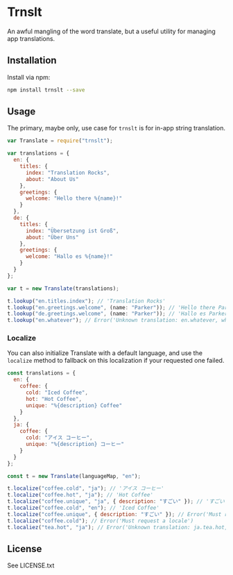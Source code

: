# Trnslt

An awful mangling of the word translate, but a useful utility for managing app
translations.

## Installation

Install via npm:

```bash
npm install trnslt --save
```

## Usage

The primary, maybe only, use case for `trnslt` is for in-app string translation.

```javascript
var Translate = require("trnslt");

var translations = {
  en: {
    titles: {
      index: "Translation Rocks",
      about: "About Us"
    },
    greetings: {
      welcome: "Hello there %{name}!"
    }
  },
  de: {
    titles: {
      index: "Übersetzung ist Groß",
      about: "Über Uns"
    },
    greetings: {
      welcome: "Hallo es %{name}!"
    }
  }
};

var t = new Translate(translations);

t.lookup("en.titles.index"); // 'Translation Rocks'
t.lookup("en.greetings.welcome", (name: "Parker")); // 'Hello there Parker'
t.lookup("de.greetings.welcome", (name: "Parker")); // 'Hallo es Parker!'
t.lookup("en.whatever"); // Error('Unknown translation: en.whatever, whatever')
```

### Localize

You can also initialize Translate with a default language, and use the `localize` method to fallback on this localization if your requested one failed.

```javascript
const translations = {
  en: {
    coffee: {
      cold: "Iced Coffee",
      hot: "Hot Coffee",
      unique: "%{description} Coffee"
    }
  },
  ja: {
    coffee: {
      cold: "アイス コーヒー",
      unique: "%{description} コーヒー"
    }
  }
};

const t = new Translate(languageMap, "en");

t.localize("coffee.cold", "ja"); // 'アイス コーヒー'
t.localize("coffee.hot", "ja"); // 'Hot Coffee'
t.localize("coffee.unique", "ja", { description: "すごい" }); // 'すごい  コーヒー'
t.localize("coffee.cold", "en"); // 'Iced Coffee'
t.localize("coffee.unique", { description: "すごい" }); // Error('Must request a locale')
t.localize("coffee.cold"); // Error('Must request a locale')
t.localiez("tea.hot", "ja"); // Error('Unknown translation: ja.tea.hot, tea')
```

## License

See LICENSE.txt
